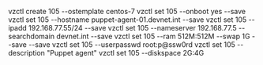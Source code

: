 vzctl create 105 --ostemplate centos-7
vzctl set 105 --onboot yes --save
vzctl set 105 --hostname puppet-agent-01.devnet.int --save
vzctl set 105 --ipadd 192.168.77.55/24 --save
vzctl set 105 --nameserver 192.168.77.5 --searchdomain  devnet.int --save
vzctl set 105 --ram 512M:512M --swap 1G --save --save 
vzctl set 105 --userpasswd root:p@ssw0rd
vzctl set 105 --description "Puppet agent"
vzctl set 105 --diskspace 2G:4G

